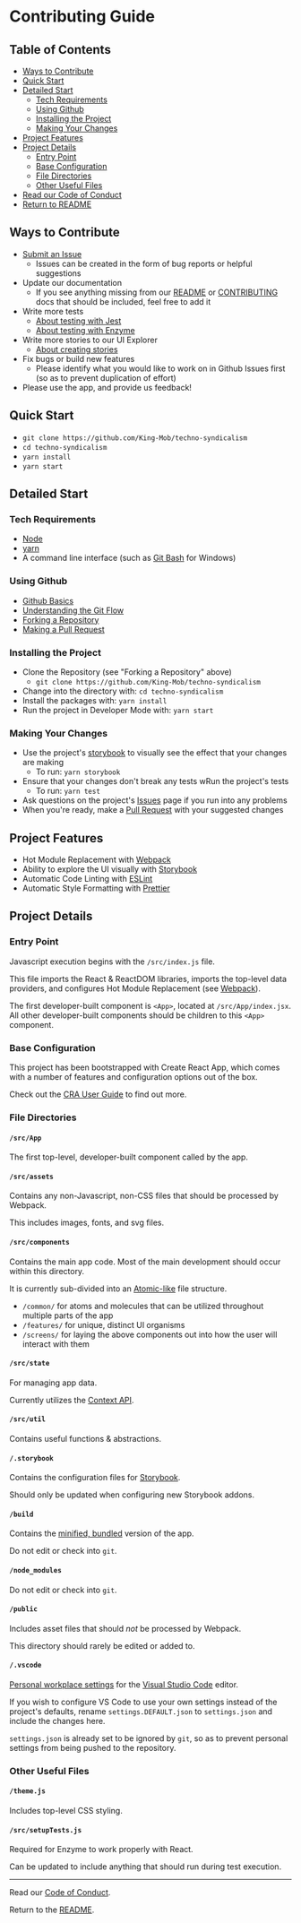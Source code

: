 # Contributing Guide

## Table of Contents

* [Ways to Contribute](#ways-to-contribute)
* [Quick Start](#quick-start)
* [Detailed Start](#detailed-start)
  * [Tech Requirements](#tech-requirements)
  * [Using Github](#using-github)
  * [Installing the Project](#installing-the-project)
  * [Making Your Changes](#making-your-changes)
* [Project Features](#project-features)
* [Project Details](#project-details)
  * [Entry Point](#entry-point)
  * [Base Configuration](#base-configuration)
  * [File Directories](#file-directories)
  * [Other Useful Files](#other-useful-files)
* [Read our Code of Conduct](CODE-OF-CONDUCT.md)
* [Return to README](README.md)

## Ways to Contribute

* [Submit an Issue](https://github.com/King-Mob/techno-syndicalism/issues)
  * Issues can be created in the form of bug reports or helpful suggestions
* Update our documentation
  * If you see anything missing from our [README](README.md) or [CONTRIBUTING](CONTRIBUTING.md) docs that should be included, feel free to add it
* Write more tests
  * [About testing with Jest](https://facebook.github.io/jest/)
  * [About testing with Enzyme](https://github.com/airbnb/enzyme)
* Write more stories to our UI Explorer
  * [About creating stories](https://storybook.js.org/)
* Fix bugs or build new features
  * Please identify what you would like to work on in Github Issues first (so as to prevent duplication of effort)
* Please use the app, and provide us feedback!

## Quick Start

* `git clone https://github.com/King-Mob/techno-syndicalism`
* `cd techno-syndicalism`
* `yarn install`
* `yarn start`

## Detailed Start

### Tech Requirements

* [Node](https://nodejs.org/en/download/)
* [yarn](https://yarnpkg.com/en/docs/install)
* A command line interface (such as [Git Bash](https://git-scm.com/downloads) for Windows)

### Using Github

* [Github Basics](https://guides.github.com/activities/hello-world/)
* [Understanding the Git Flow](https://guides.github.com/introduction/flow/)
* [Forking a Repository](https://guides.github.com/activities/forking/)
* [Making a Pull Request](https://yangsu.github.io/pull-request-tutorial/)

### Installing the Project

* Clone the Repository (see "Forking a Repository" above)
  * `git clone https://github.com/King-Mob/techno-syndicalism`
* Change into the directory with: `cd techno-syndicalism`
* Install the packages with: `yarn install`
* Run the project in Developer Mode with: `yarn start`

### Making Your Changes

* Use the project's [storybook](https://github.com/storybooks/storybook) to visually see the effect that your changes are making
  * To run: `yarn storybook`
* Ensure that your changes don't break any tests wRun the project's tests
  * To run: `yarn test`
* Ask questions on the project's [Issues](https://github.com/King-Mob/techno-syndicalism/issues) page if you run into any problems
* When you're ready, make a [Pull Request](https://yangsu.github.io/pull-request-tutorial) with your suggested changes

## Project Features

* Hot Module Replacement with [Webpack](https://webpack.js.org/concepts/hot-module-replacement/)
* Ability to explore the UI visually with [Storybook](https://github.com/storybooks/storybook)
* Automatic Code Linting with [ESLint](https://eslint.org/)
* Automatic Style Formatting with [Prettier](https://github.com/prettier/prettier)

## Project Details

### Entry Point

Javascript execution begins with the `/src/index.js` file.

This file imports the React & ReactDOM libraries, imports the top-level data providers, and configures Hot Module Replacement (see [Webpack](https://webpack.js.org/concepts/hot-module-replacement/)).

The first developer-built component is `<App>`, located at `/src/App/index.jsx`. All other developer-built components should be children to this `<App>` component.

### Base Configuration

This project has been bootstrapped with Create React App, which comes with a number of features and configuration options out of the box.

Check out the [CRA User Guide](https://github.com/facebook/create-react-app/blob/master/packages/react-scripts/template/README.md) to find out more.

### File Directories

#### `/src/App`

The first top-level, developer-built component called by the app.

#### `/src/assets`

Contains any non-Javascript, non-CSS files that should be processed by Webpack.

This includes images, fonts, and svg files.

#### `/src/components`

Contains the main app code. Most of the main development should occur within this directory.

It is currently sub-divided into an [Atomic-like](http://bradfrost.com/blog/post/atomic-web-design/) file structure.

* `/common/` for atoms and molecules that can be utilized throughout multiple parts of the app
* `/features/` for unique, distinct UI organisms
* `/screens/` for laying the above components out into how the user will interact with them

#### `/src/state`

For managing app data.

Currently utilizes the [Context API](https://reactjs.org/docs/context.html).

#### `/src/util`

Contains useful functions & abstractions.

#### `/.storybook`

Contains the configuration files for [Storybook](https://storybook.js.org/).

Should only be updated when configuring new Storybook addons.

#### `/build`

Contains the [minified, bundled](https://github.com/facebook/create-react-app/blob/master/packages/react-scripts/template/README.md#npm-run-build) version of the app.

Do not edit or check into `git`.

#### `/node_modules`

Do not edit or check into `git`.

#### `/public`

Includes asset files that should _not_ be processed by Webpack.

This directory should rarely be edited or added to.

#### `/.vscode`

[Personal workplace settings](https://code.visualstudio.com/docs/getstarted/settings) for the [Visual Studio Code](https://code.visualstudio.com/) editor.

If you wish to configure VS Code to use your own settings instead of the project's defaults, rename `settings.DEFAULT.json` to `settings.json` and include the changes here.

`settings.json` is already set to be ignored by `git`, so as to prevent personal settings from being pushed to the repository.

### Other Useful Files

#### `/theme.js`

Includes top-level CSS styling.

#### `/src/setupTests.js`

Required for Enzyme to work properly with React.

Can be updated to include anything that should run during test execution.

---

Read our [Code of Conduct](CODE-OF-CONDUCT.md).

Return to the [README](README.md).
